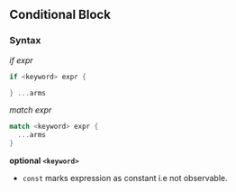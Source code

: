 ## Conditional Block

### Syntax

_if expr_

```rust
if <keyword> expr {

} ...arms
```

_match expr_

```rust
match <keyword> expr {
  ...arms
}
```

**optional `<keyword>`**

- `const`
   marks expression as constant i.e not observable.
